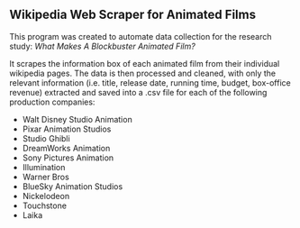 ## Wikipedia Web Scraper for Animated Films 

This program was created to automate data collection for the research study:
*What Makes A Blockbuster Animated Film?*

It scrapes the information box of each animated film from their individual wikipedia pages. The data is then processed and cleaned, with only the relevant information (i.e. title, release date, running time, budget, box-office revenue) extracted and saved into a .csv file for each of the following production companies:
* Walt Disney Studio Animation
* Pixar Animation Studios
* Studio Ghibli
* DreamWorks Animation
* Sony Pictures Animation
* Illumination
* Warner Bros
* BlueSky Animation Studios
* Nickelodeon
* Touchstone
* Laika

